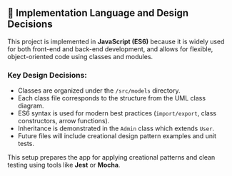 ## 🔧 Implementation Language and Design Decisions

This project is implemented in **JavaScript (ES6)** because it is widely used for both front-end and back-end development, and allows for flexible, object-oriented code using classes and modules.

### Key Design Decisions:
- Classes are organized under the `/src/models` directory.
- Each class file corresponds to the structure from the UML class diagram.
- ES6 syntax is used for modern best practices (`import/export`, class constructors, arrow functions).
- Inheritance is demonstrated in the `Admin` class which extends `User`.
- Future files will include creational design pattern examples and unit tests.

This setup prepares the app for applying creational patterns and clean testing using tools like **Jest** or **Mocha**.

